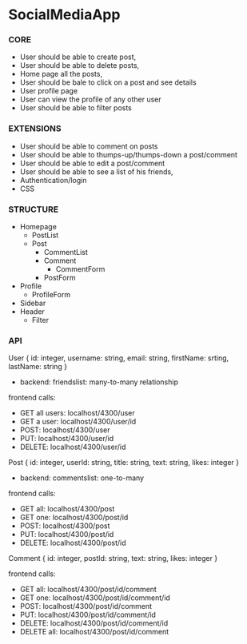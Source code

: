 # SocialMediaApp

### CORE

- User should be able to create post,
- User should be able to delete posts,
- Home page all the posts,
- User should be bale to click on a post and see details
- User profile page
- User can view the profile of any other user
- User should be able to filter posts

### EXTENSIONS

- User should be able to comment on posts
- User should be able to thumps-up/thumps-down a post/comment
- User should be able to edit a post/comment
- User should be able to see a list of his friends,
- Authentication/login
- CSS

### STRUCTURE

- Homepage
  - PostList
  - Post
    - CommentList
    - Comment
      - CommentForm
    - PostForm
- Profile
  - ProfileForm
- Sidebar
- Header
  - Filter

### API

User
  {
    id: integer,
    username: string,
    email: string,
    firstName: srting,
    lastName: string
  }

- backend: friendslist: many-to-many relationship

frontend calls:

- GET all users: localhost/4300/user
- GET a user: localhost/4300/user/id
- POST: localhost/4300/user
- PUT: localhost/4300/user/id
- DELETE: localhost/4300/user/id

Post
{
id: integer,
userId: string,
title: string,
text: string,
likes: integer
}

- backend: commentslist: one-to-many

frontend calls:

- GET all: localhost/4300/post
- GET one: localhost/4300/post/id
- POST: localhost/4300/post
- PUT: localhost/4300/post/id
- DELETE: localhost/4300/post/id

Comment
  {
    id: integer,
    postId: string,
    text: string,
    likes: integer
  }

frontend calls:

- GET all: localhost/4300/post/id/comment
- GET one: localhost/4300/post/id/comment/id
- POST: localhost/4300/post/id/comment
- PUT: localhost/4300/post/id/comment/id
- DELETE: localhost/4300/post/id/comment/id
- DELETE all: localhost/4300/post/id/comment
